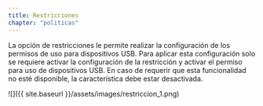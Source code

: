 ```yaml
---
title: Restricciones
chapter: "politicas"
---
```


La opción de restricciones le permite realizar la configuración de los permisos de uso para dispositivos USB. Para aplicar esta configuración solo se requiere activar la configuración de la restricción y activar el permiso para uso de dispositivos USB. En caso de requerir que esta funcionalidad no esté disponible, la característica debe estar desactivada.

![]({{ site.baseurl }}/assets/images/restriccion_1.png)

